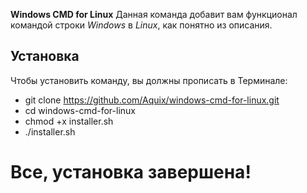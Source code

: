 **Windows CMD for Linux**
Данная команда добавит вам функционал командой строки *Windows* в *Linux*, как понятно из описания.

**Установка**
------------------------------
Чтобы установить команду, вы должны прописать в Терминале:
- git clone https://github.com/Aquix/windows-cmd-for-linux.git
- cd windows-cmd-for-linux
- chmod +x installer.sh
- ./installer.sh

**Все, установка завершена!** 
=======================================
